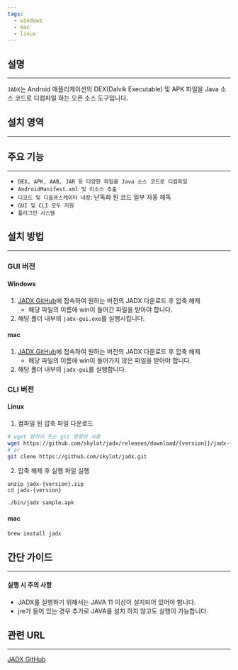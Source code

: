 ```yaml
---
tags:
  - windows
  - mac
  - linux
---
```

## 설명
---
`JADX`는 Android 애플리케이션의 DEX(Dalvik Executable) 및 APK 파일을 Java 소스 코드로 디컴파일 하는 오픈 소스 도구입니다.

## 설치 영역
---


## 주요 기능
---
- `DEX, APK, AAB, JAR 등 다양한 파일을 Java 소스 코드로 디컴파일`
- `AndroidManifest.xml 및 리소스 추출`
- `디코드 및 디옵퓨스케이터 내장`: 난독화 된 코드 일부 자동 해독
- `GUI 및 CLI 모두 지원`
- `플러그인 시스템`

## 설치 방법
---
### GUI 버전
#### Windows
1. [JADX GitHub](https://github.com/skylot/jadx)에 접속하여 원하는 버전의 JADX 다운로드 후 압축 해제
	- 해당 파일의 이름에 win이 들어간 파일을 받아야 합니다.
2. 해당 폴더 내부의 `jadx-gui.exe`를 실행시킵니다.
#### mac
1. [JADX GitHub](https://github.com/skylot/jadx)에 접속하여 원하는 버전의 JADX 다운로드 후 압축 해제
	- 해당 파일의 이름에 win이 들어가지 않은 파일을 받아야 합니다.
2. 해당 폴더 내부의 `jadx-gui`를 실행합니다.

### CLI 버전
#### Linux
1. 컴파일 된 압축 파일 다운로드
```sh
# wget 명려어 또는 git 명령어 사용
wget https://github.com/skylot/jadx/releases/download/{version}}/jadx-{version}.zip
# or
git clone https://github.com/skylot/jadx.git
```

2. 압축 해제 후 실행 파일 실행
```
unzip jadx-{version}.zip
cd jadx-{version}

./bin/jadx sample.apk
```

#### mac
```sh
brew install jadx
```

## 간단 가이드
---
#### 실행 시 주의 사항
- JADX를 실행하기 위해서는 JAVA 11 이상이 설치되어 있어야 합니다.
- jre가 들어 있는 경우 추가로 JAVA를 설치 하지 않고도 실행이 가능합니다.

## 관련 URL
---
[JADX GitHub](https://github.com/skylot/jadx?tab=readme-ov-file)
